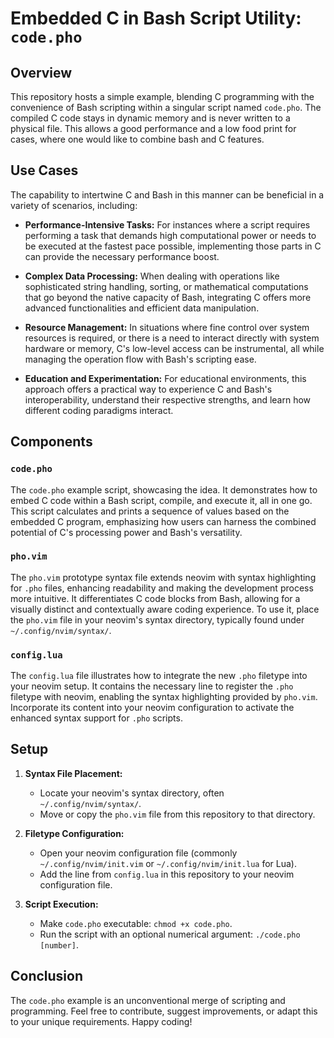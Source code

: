 # Embedded C in Bash Script Utility: `code.pho`

## Overview

This repository hosts a simple example, blending C programming
with the convenience of Bash scripting within a singular script named `code.pho`.
The compiled C code stays in dynamic memory and is never written to a physical
file. This allows a good performance and a low food print for cases, where one 
would like to combine bash and C features.  

## Use Cases

The capability to intertwine C and Bash in this manner can be beneficial in a variety of scenarios, including:

- **Performance-Intensive Tasks:** For instances where a script requires performing a task that demands high computational power or needs to be executed at the fastest pace possible, implementing those parts in C can provide the necessary performance boost.

- **Complex Data Processing:** When dealing with operations like sophisticated string handling, sorting, or mathematical computations that go beyond the native capacity of Bash, integrating C offers more advanced functionalities and efficient data manipulation.

- **Resource Management:** In situations where fine control over system resources is required, or there is a need to interact directly with system hardware or memory, C's low-level access can be instrumental, all while managing the operation flow with Bash's scripting ease.

- **Education and Experimentation:** For educational environments, this approach offers a practical way to experience C and Bash's interoperability, understand their respective strengths, and learn how different coding paradigms interact.

## Components

### `code.pho`

The `code.pho` example script, showcasing the idea. It demonstrates how to embed C code within a Bash script, compile, and execute it, all in one go. This script calculates and prints a sequence of values based on the embedded C program, emphasizing how users can harness the combined potential of C's processing power and Bash's versatility.

### `pho.vim`

The `pho.vim` prototype syntax file extends neovim with syntax highlighting for `.pho` files, enhancing readability and making the development process more intuitive. It differentiates C code blocks from Bash, allowing for a visually distinct and contextually aware coding experience. To use it, place the `pho.vim` file in your neovim's syntax directory, typically found under `~/.config/nvim/syntax/`.

### `config.lua`

The `config.lua` file illustrates how to integrate the new `.pho` filetype into your neovim setup. It contains the necessary line to register the `.pho` filetype with neovim, enabling the syntax highlighting provided by `pho.vim`. Incorporate its content into your neovim configuration to activate the enhanced syntax support for `.pho` scripts.

## Setup

1. **Syntax File Placement:**
   - Locate your neovim's syntax directory, often `~/.config/nvim/syntax/`.
   - Move or copy the `pho.vim` file from this repository to that directory.

2. **Filetype Configuration:**
   - Open your neovim configuration file (commonly `~/.config/nvim/init.vim` or `~/.config/nvim/init.lua` for Lua).
   - Add the line from `config.lua` in this repository to your neovim configuration file.

3. **Script Execution:**
   - Make `code.pho` executable: `chmod +x code.pho`.
   - Run the script with an optional numerical argument: `./code.pho [number]`.

## Conclusion

The `code.pho` example is an unconventional merge of scripting and programming.
Feel free to contribute, suggest improvements, or adapt this to your unique requirements. Happy coding!
